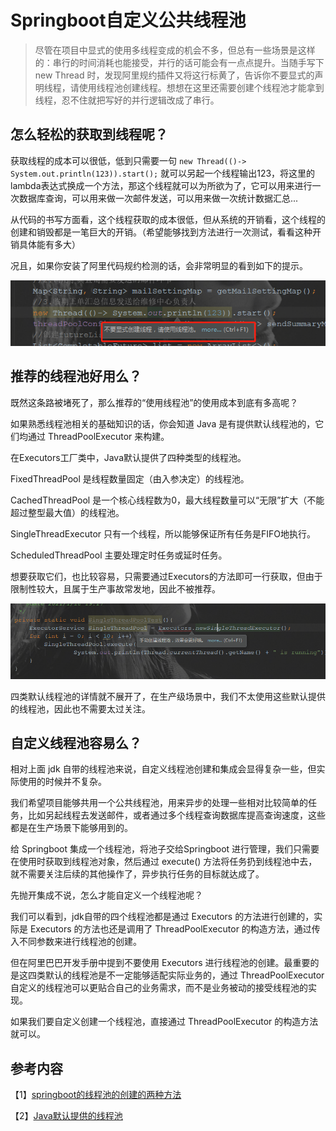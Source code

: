 # Springboot自定义公共线程池

> 尽管在项目中显式的使用多线程变成的机会不多，但总有一些场景是这样的：串行的时间消耗也能接受，并行的话可能会有一点点提升。当随手写下 new Thread 时，发现阿里规约插件又将这行标黄了，告诉你不要显式的声明线程，请使用线程池创建线程。想想在这里还需要创建个线程池才能拿到线程，忍不住就把写好的并行逻辑改成了串行。

## 怎么轻松的获取到线程呢？

获取线程的成本可以很低，低到只需要一句 ``new Thread(()-> System.out.println(123)).start();`` 就可以另起一个线程输出123，将这里的lambda表达式换成一个方法，那这个线程就可以为所欲为了，它可以用来进行一次数据库查询，可以用来做一次邮件发送，可以用来做一次统计数据汇总...

从代码的书写方面看，这个线程获取的成本很低，但从系统的开销看，这个线程的创建和销毁都是一笔巨大的开销。（希望能够找到方法进行一次测试，看看这种开销具体能有多大）

况且，如果你安装了阿里代码规约检测的话，会非常明显的看到如下的提示。

![image-20210118185442130](图片/image-20210118185442130.png)

## 推荐的线程池好用么？

既然这条路被堵死了，那么推荐的“使用线程池”的使用成本到底有多高呢？

如果熟悉线程池相关的基础知识的话，你会知道 Java 是有提供默认线程池的，它们均通过 ThreadPoolExecutor 来构建。

在Executors工厂类中，Java默认提供了四种类型的线程池。

FixedThreadPool 是线程数量固定（由入参决定）的线程池。

CachedThreadPool 是一个核心线程数为0，最大线程数量可以“无限”扩大（不能超过整型最大值）的线程池。

SingleThreadExecutor 只有一个线程，所以能够保证所有任务是FIFO地执行。

ScheduledThreadPool 主要处理定时任务或延时任务。

想要获取它们，也比较容易，只需要通过Executors的方法即可一行获取，但由于限制性较大，且属于生产事故常发地，因此不被推荐。

![image-20210118192406721](图片/image-20210118192406721.png)

四类默认线程池的详情就不展开了，在生产级场景中，我们不太使用这些默认提供的线程池，因此也不需要太过关注。

## 自定义线程池容易么？

相对上面 jdk 自带的线程池来说，自定义线程池创建和集成会显得复杂一些，但实际使用的时候并不复杂。

我们希望项目能够共用一个公共线程池，用来异步的处理一些相对比较简单的任务，比如另起线程去发送邮件，或者通过多个线程查询数据库提高查询速度，这些都是在生产场景下能够用到的。

给 Springboot 集成一个线程池，将池子交给Springboot 进行管理，我们只需要在使用时获取到线程池对象，然后通过 execute() 方法将任务扔到线程池中去，就不需要关注后续的其他操作了，异步执行任务的目标就达成了。

先抛开集成不说，怎么才能自定义一个线程池呢？

我们可以看到，jdk自带的四个线程池都是通过 Executors 的方法进行创建的，实际是 Executors 的方法也还是调用了 ThreadPoolExecutor  的构造方法，通过传入不同参数来进行线程池的创建。

但在阿里巴巴开发手册中提到不要使用 Executors 进行线程池的创建。最重要的是这四类默认的线程池是不一定能够适配实际业务的，通过 ThreadPoolExecutor 自定义的线程池可以更贴合自己的业务需求，而不是业务被动的接受线程池的实现。

如果我们要自定义创建一个线程池，直接通过 ThreadPoolExecutor 的构造方法就可以。

## 参考内容

【1】[springboot的线程池的创建的两种方法](https://blog.csdn.net/qq_34204599/article/details/106013204)

【2】[Java默认提供的线程池](https://www.cnblogs.com/amunote/p/10322294.html)